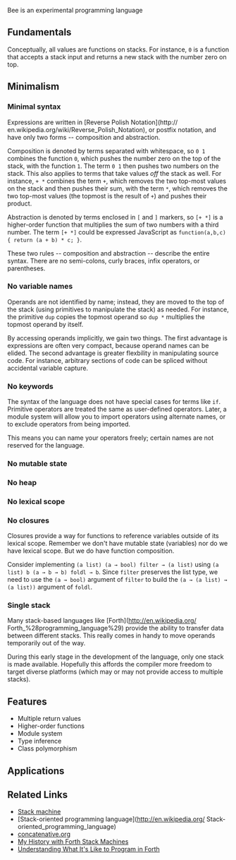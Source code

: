 Bee is an experimental programming language

## Fundamentals

Conceptually, all values are functions on stacks. For instance,
`0` is a function that accepts a stack input and returns a new
stack with the number zero on top.

## Minimalism



### Minimal syntax

Expressions are written in [Reverse Polish Notation](http://
en.wikipedia.org/wiki/Reverse_Polish_Notation), or postfix
notation, and have only two forms -- composition and abstraction.

Composition is denoted by terms separated with whitespace, so
`0 1` combines the function `0`, which pushes the number zero
on the top of the stack, with the function `1`. The term `0 1`
then pushes two numbers on the stack. This also applies to
terms that take values *off* the stack as well. For instance,
`+ *` combines the term `+`, which removes the two top-most
values on the stack and then pushes their sum, with the term
`*`, which removes the two top-most values (the topmost is the
result of `+`) and pushes their product.

Abstraction is denoted by terms enclosed in `[` and `]` markers,
so `[+ *]` is a higher-order function that multiplies the sum of
two numbers with a third number. The term `[+ *]` could be 
expressed JavaScript as `function(a,b,c) { return (a + b) * c; }`.

These two rules -- composition and abstraction -- describe the
entire syntax. There are no semi-colons, curly braces, infix
operators, or parentheses.

### No variable names

Operands are not identified by name; instead, they are moved to
the top of the stack (using primitives to manipulate the stack)
as needed. For instance, the primitive `dup` copies the topmost
operand so `dup *` multiplies the topmost operand by itself.

By accessing operands implicitly, we gain two things. The first
advantage is expressions are often very compact, because operand
names can be elided. The second advantage is greater flexbility
in manipulating source code. For instance, arbitrary sections of
code can be spliced without accidental variable capture.

### No keywords

The syntax of the language does not have special cases for terms
like `if`. Primitive operators are treated the same as user-defined
operators. Later, a module system will allow you to import operators
using alternate names, or to exclude operators from being imported.

This means you can name your operators freely; certain names are
not reserved for the language.

### No mutable state

### No heap

### No lexical scope

### No closures

Closures provide a way for functions to reference variables outside
of its lexical scope. Remember we don't have mutable state (variables)
nor do we have lexical scope. But we do have function composition.

Consider implementing `(a list) (a → bool) filter → (a list)` using
`(a list) b (a → b → b) foldl → b`. Since `filter` preserves the list
type, we need to use the `(a → bool)` argument of `filter` to build
the `(a → (a list) → (a list))` argument of `foldl`. 

### Single stack

Many stack-based languages like [Forth](http://en.wikipedia.org/
Forth_%28programming_language%29) provide the ability to transfer
data between different stacks. This really comes in handy to move
operands temporarily out of the way.

During this early stage in the development of the language, only
one stack is made available. Hopefully this affords the compiler
more freedom to target diverse platforms (which may or may not
provide access to multiple stacks).

## Features

* Multiple return values
* Higher-order functions
* Module system
* Type inference
* Class polymorphism

## Applications

## Related Links

* [Stack machine](http://en.wikipedia.org/wiki/Stack_machine)
* [Stack-oriented programming language](http://en.wikipedia.org/
Stack-oriented_programming_language)
* [concatenative.org](http://concatenative.org/)
* [My History with Forth Stack Machines](http://www.yosefk.com/blog/my-history-with-forth-stack-machines.html)
* [Understanding What It's Like to Program in Forth](http://prog21.dadgum.com/33.html)
